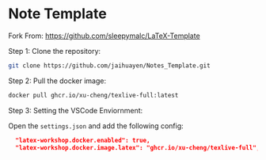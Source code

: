 # Note Template

Fork From: https://github.com/sleepymalc/LaTeX-Template

Step 1: Clone the repository:

```bash
git clone https://github.com/jaihuayen/Notes_Template.git
```

Step 2: Pull the docker image:

```bash
docker pull ghcr.io/xu-cheng/texlive-full:latest
```

Step 3: Setting the VSCode Enviornment:

Open the `settings.json` and add the following config:

```json
  "latex-workshop.docker.enabled": true,
  "latex-workshop.docker.image.latex": "ghcr.io/xu-cheng/texlive-full",
```